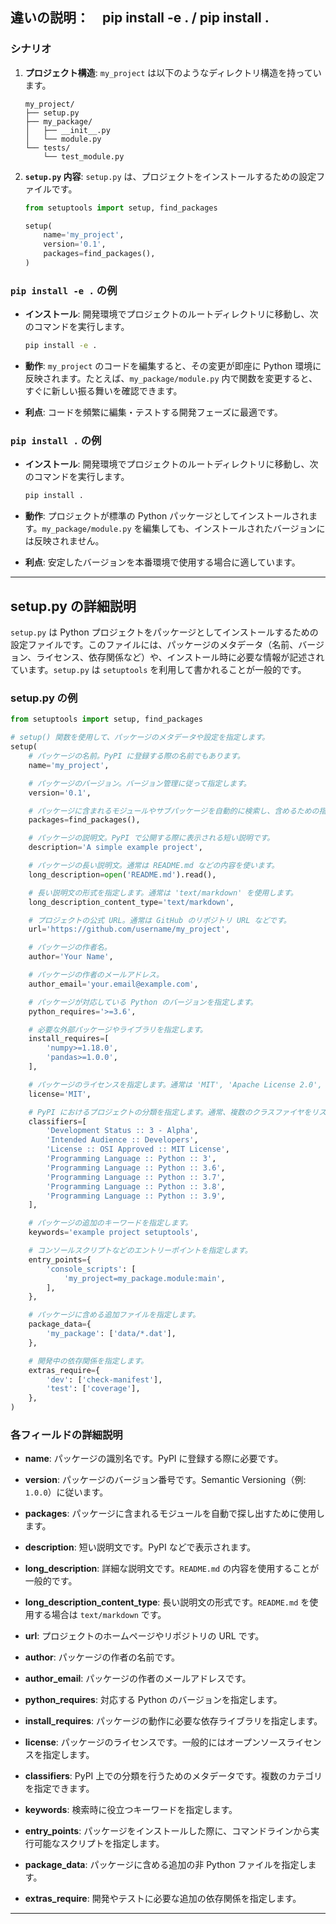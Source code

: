 ## 違いの説明：　pip install -e . / pip install .

### シナリオ

1. **プロジェクト構造**: `my_project` は以下のようなディレクトリ構造を持っています。

    ```
    my_project/
    ├── setup.py
    ├── my_package/
    │   ├── __init__.py
    │   └── module.py
    └── tests/
        └── test_module.py
    ```

2. **`setup.py` 内容**: `setup.py` は、プロジェクトをインストールするための設定ファイルです。

    ```python
    from setuptools import setup, find_packages

    setup(
        name='my_project',
        version='0.1',
        packages=find_packages(),
    )
    ```

### `pip install -e .` の例

- **インストール**: 開発環境でプロジェクトのルートディレクトリに移動し、次のコマンドを実行します。

    ```bash
    pip install -e .
    ```

- **動作**: `my_project` のコードを編集すると、その変更が即座に Python 環境に反映されます。たとえば、`my_package/module.py` 内で関数を変更すると、すぐに新しい振る舞いを確認できます。

- **利点**: コードを頻繁に編集・テストする開発フェーズに最適です。

### `pip install .` の例

- **インストール**: 開発環境でプロジェクトのルートディレクトリに移動し、次のコマンドを実行します。

    ```bash
    pip install .
    ```

- **動作**: プロジェクトが標準の Python パッケージとしてインストールされます。`my_package/module.py` を編集しても、インストールされたバージョンには反映されません。

- **利点**: 安定したバージョンを本番環境で使用する場合に適しています。

---

## setup.py の詳細説明

`setup.py` は Python プロジェクトをパッケージとしてインストールするための設定ファイルです。このファイルには、パッケージのメタデータ（名前、バージョン、ライセンス、依存関係など）や、インストール時に必要な情報が記述されています。`setup.py` は `setuptools` を利用して書かれることが一般的です。

### setup.py の例

```python
from setuptools import setup, find_packages

# setup() 関数を使用して、パッケージのメタデータや設定を指定します。
setup(
    # パッケージの名前。PyPI に登録する際の名前でもあります。
    name='my_project',

    # パッケージのバージョン。バージョン管理に従って指定します。
    version='0.1',

    # パッケージに含まれるモジュールやサブパッケージを自動的に検索し、含めるための指定です。
    packages=find_packages(),

    # パッケージの説明文。PyPI で公開する際に表示される短い説明です。
    description='A simple example project',

    # パッケージの長い説明文。通常は README.md などの内容を使います。
    long_description=open('README.md').read(),

    # 長い説明文の形式を指定します。通常は 'text/markdown' を使用します。
    long_description_content_type='text/markdown',

    # プロジェクトの公式 URL。通常は GitHub のリポジトリ URL などです。
    url='https://github.com/username/my_project',

    # パッケージの作者名。
    author='Your Name',

    # パッケージの作者のメールアドレス。
    author_email='your.email@example.com',

    # パッケージが対応している Python のバージョンを指定します。
    python_requires='>=3.6',

    # 必要な外部パッケージやライブラリを指定します。
    install_requires=[
        'numpy>=1.18.0',
        'pandas>=1.0.0',
    ],

    # パッケージのライセンスを指定します。通常は 'MIT', 'Apache License 2.0', 'GPL' などを指定します。
    license='MIT',

    # PyPI におけるプロジェクトの分類を指定します。通常、複数のクラスファイヤをリスト形式で指定します。
    classifiers=[
        'Development Status :: 3 - Alpha',
        'Intended Audience :: Developers',
        'License :: OSI Approved :: MIT License',
        'Programming Language :: Python :: 3',
        'Programming Language :: Python :: 3.6',
        'Programming Language :: Python :: 3.7',
        'Programming Language :: Python :: 3.8',
        'Programming Language :: Python :: 3.9',
    ],

    # パッケージの追加のキーワードを指定します。
    keywords='example project setuptools',

    # コンソールスクリプトなどのエントリーポイントを指定します。
    entry_points={
        'console_scripts': [
            'my_project=my_package.module:main',
        ],
    },

    # パッケージに含める追加ファイルを指定します。
    package_data={
        'my_package': ['data/*.dat'],
    },

    # 開発中の依存関係を指定します。
    extras_require={
        'dev': ['check-manifest'],
        'test': ['coverage'],
    },
)
```

### 各フィールドの詳細説明

- **name**: パッケージの識別名です。PyPI に登録する際に必要です。

- **version**: パッケージのバージョン番号です。Semantic Versioning（例: `1.0.0`）に従います。

- **packages**: パッケージに含まれるモジュールを自動で探し出すために使用します。

- **description**: 短い説明文です。PyPI などで表示されます。

- **long_description**: 詳細な説明文です。`README.md` の内容を使用することが一般的です。

- **long_description_content_type**: 長い説明文の形式です。`README.md` を使用する場合は `text/markdown` です。

- **url**: プロジェクトのホームページやリポジトリの URL です。

- **author**: パッケージの作者の名前です。

- **author_email**: パッケージの作者のメールアドレスです。

- **python_requires**: 対応する Python のバージョンを指定します。

- **install_requires**: パッケージの動作に必要な依存ライブラリを指定します。

- **license**: パッケージのライセンスです。一般的にはオープンソースライセンスを指定します。

- **classifiers**: PyPI 上での分類を行うためのメタデータです。複数のカテゴリを指定できます。

- **keywords**: 検索時に役立つキーワードを指定します。

- **entry_points**: パッケージをインストールした際に、コマンドラインから実行可能なスクリプトを指定します。

- **package_data**: パッケージに含める追加の非 Python ファイルを指定します。

- **extras_require**: 開発やテストに必要な追加の依存関係を指定します。

---